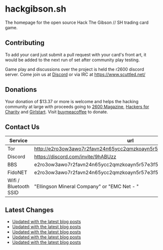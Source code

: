 # hackgibson.sh
The homepage for the open source Hack The Gibson // SH trading card game.


## Contributing

To add your card just submit a pull request with your card's front art, it would be added to the next run of set after community play testing.

Game play and discussions over the project is held the r2600 discord server. Come join us at [Discord](https://discord.com/invite/9hABUzz) or via IRC at https://www.scuttled.net/


## Donations

Your donation of $13.37 or more is welcome and helps the hacking community at large with proceeds going to [2600 Magazine](https://2600.com/), [Hackers for Charity](https://hackersforcharity.org) and [Girlstart](https://girlstart.org).  Visit [buymeacoffee](https://www.buymeacoffee.com/hackgibson.sh) to donate.


## Contact Us

Service | url
-|-
Tor | http://e2ro3ow3awo7r2favn24n65ycc2qmzkoayn5r57e3f56nvjwdcgg32ad.onion
Discord | https://discord.com/invite/9hABUzz
BBS | e2ro3ow3awo7r2favn24n65ycc2qmzkoayn5r57e3f56nvjwdcgg32ad.onion:23
FidoNET | e2ro3ow3awo7r2favn24n65ycc2qmzkoayn5r57e3f56nvjwdcgg32ad.onion:24554
Wifi / Bluetooth SSID | "Ellingson Mineral Company" or "EMC Net - <fidonet address>"

## Latest Changes
<!-- BLOG-POST-LIST:START -->
- [Updated with the latest blog posts](https://github.com/DFW2600/hackgibson.sh/commit/664dc2458735f8311a1f9054eb444a3c6a2db25d)
- [Updated with the latest blog posts](https://github.com/DFW2600/hackgibson.sh/commit/5bd8cd20a4dbccccce12a9ca3932c2ee6ce7ae40)
- [Updated with the latest blog posts](https://github.com/DFW2600/hackgibson.sh/commit/f5dcfc1496310b7f5e25262ac4dca1513730f5d3)
- [Updated with the latest blog posts](https://github.com/DFW2600/hackgibson.sh/commit/5dff0a2eddd6699c32f7a8b8f3edf29ea5d0ce07)
- [Updated with the latest blog posts](https://github.com/DFW2600/hackgibson.sh/commit/b48ee443e303250f01a499b3f96e05e56dc20503)
<!-- BLOG-POST-LIST:END -->
